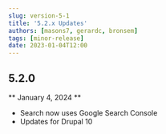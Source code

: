 ```yaml
---
slug: version-5-1
title: '5.2.x Updates'
authors: [masons7, gerardc, bronsem]
tags: [minor-release]
date: 2023-01-04T12:00
---
```

## 5.2.0
** January 4, 2024 **
* Search now uses Google Search Console
* Updates for Drupal 10
